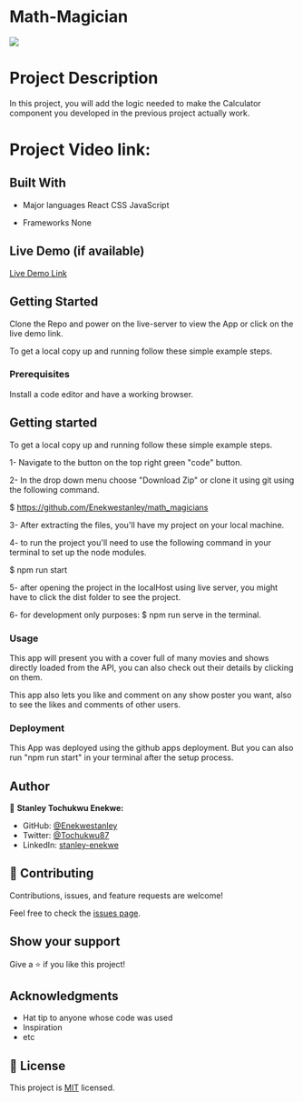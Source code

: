 # Math-Magician 

![](https://img.shields.io/badge/Microverse-blueviolet)

# Project Description

In this project, you will add the logic needed to make the Calculator component you developed in the previous project actually work.

# Project Video link:

## Built With

- Major languages
  React
  CSS
  JavaScript

- Frameworks
  None

## Live Demo (if available)

[Live Demo Link]()

## Getting Started

Clone the Repo and power on the live-server to view the App or click on the live demo link.

To get a local copy up and running follow these simple example steps.

### Prerequisites

Install a code editor and have a working browser.

## Getting started

To get a local copy up and running follow these simple example steps.

1- Navigate to the button on the top right green "code" button.

2- In the drop down menu choose "Download Zip" or clone it using git using the following command.

$ https://github.com/Enekwestanley/math_magicians

3- After extracting the files, you'll have my project on your local machine.

4- to run the project you'll need to use the following command in your terminal to set up the node modules.

$ npm run start

5- after opening the project in the localHost using live server, you might have to click the dist folder to see the project.

6- for development only purposes: $ npm run serve in the terminal.

### Usage

This app will present you with a cover full of many movies and shows directly loaded from the API, you can also check out their details by clicking on them.

This app also lets you like and comment on any show poster you want, also to see the likes and comments of other users.

### Deployment

This App was deployed using the github apps deployment. But you can also run "npm run start" in your terminal after the setup process.

## Author

👤 **Stanley Tochukwu Enekwe:**

- GitHub: [@Enekwestanley](https://github.com/Enekwestanley)
- Twitter: [@Tochukwu87](https://twitter.com/tochukwu87)
- LinkedIn: [stanley-enekwe](https://www.linkedin.com/in/stanley-enekwe-285104230/)

## 🤝 Contributing

Contributions, issues, and feature requests are welcome!

Feel free to check the [issues page](https://github.com/Kelvin-Ben/Javascript-Project).

## Show your support

Give a ⭐️ if you like this project!

## Acknowledgments

- Hat tip to anyone whose code was used
- Inspiration
- etc

## 📝 License

This project is [MIT](./MIT.md) licensed.
